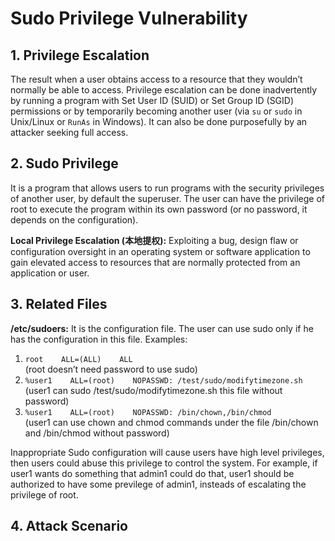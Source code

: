 # Sudo Privilege Vulnerability

## 1. Privilege Escalation
The result when a user obtains access to a resource that they wouldn’t normally be able to access. Privilege escalation can be done inadvertently by running a program with Set User ID (SUID) or Set Group ID (SGID) permissions or by temporarily becoming another user (via `su` or `sudo` in Unix/Linux or `RunAs` in Windows). It can also be done purposefully by an attacker seeking full access.


## 2. Sudo Privilege
It is a program that allows users to run programs with the security privileges of another user, by default the superuser. The user can have the privilege of root to execute the program within its own password (or no password, it depends on the configuration).

**Local Privilege Escalation (本地提权):** Exploiting a bug, design flaw or configuration oversight in an operating system or software application to gain elevated access to resources that are normally protected from an application or user.

## 3. Related Files
**/etc/sudoers:** It is the configuration file. The user can use sudo only if he has the configuration in this file.
Examples:
1)    `root    ALL=(ALL)    ALL`<br />
(root doesn’t need password to use sudo)
2)    `%user1    ALL=(root)    NOPASSWD: /test/sudo/modifytimezone.sh`<br />
(user1 can sudo /test/sudo/modifytimezone.sh this file without password)
3)    `%user1    ALL=(root)    NOPASSWD: /bin/chown,/bin/chmod`<br />
(user1 can use chown and chmod commands under the file /bin/chown and /bin/chmod without password)

Inappropriate Sudo configuration will cause users have high level privileges, then users could abuse this privilege to control the system. For example, if user1 wants do something that admin1 could do that, user1 should be authorized to have some previlege of admin1, insteads of escalating the privilege of root.

## 4. Attack Scenario

